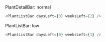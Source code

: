 PlantDetailBar: normal

```js
<PlantListBar daysLeft={3} weeksLeft={2} />
```

PlantListBar: low

```js
<PlantListBar daysLeft={0} weeksLeft={1} />
```
